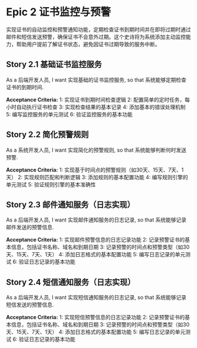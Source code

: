 # Epic 2 证书监控与预警

实现证书的自动监控和预警通知功能，定期检查证书到期时间并在即将过期时通过邮件和短信发送预警，确保证书不会意外过期。这个史诗将为系统添加主动监控能力，帮助用户提前了解证书状态，避免因证书过期导致的服务中断。

## Story 2.1 基础证书监控服务

As a 后端开发人员,
I want 实现基础的证书监控服务,
so that 系统能够定期检查证书的到期时间.

**Acceptance Criteria:**
1: 实现证书到期时间检查逻辑
2: 配置简单的定时任务，每小时自动执行证书检查
3: 实现检查结果的基本记录
4: 添加基本的错误处理机制
5: 编写监控服务的单元测试
6: 验证监控服务的基本功能

## Story 2.2 简化预警规则

As a 系统开发人员,
I want 实现简化的预警规则,
so that 系统能够判断何时发送预警.

**Acceptance Criteria:**
1: 实现基于时间点的预警规则（如30天、15天、7天、1天）
2: 实现规则匹配和判断逻辑
3: 添加规则的基本配置功能
4: 编写规则引擎的单元测试
5: 验证规则引擎的基本准确性

## Story 2.3 邮件通知服务（日志实现）

As a 后端开发人员,
I want 实现邮件通知服务的日志记录,
so that 系统能够记录邮件发送的预警信息.

**Acceptance Criteria:**
1: 实现邮件预警信息的日志记录功能
2: 记录预警证书的基本信息，包括证书名称、域名和到期日期
3: 记录预警的时间点和预警类型（如30天、15天、7天、1天）
4: 添加日志格式的基本配置功能
5: 编写日志记录的单元测试
6: 验证日志记录的基本功能

## Story 2.4 短信通知服务（日志实现）

As a 后端开发人员,
I want 实现短信通知服务的日志记录,
so that 系统能够记录短信发送的预警信息.

**Acceptance Criteria:**
1: 实现短信预警信息的日志记录功能
2: 记录预警证书的基本信息，包括证书名称、域名和到期日期
3: 记录预警的时间点和预警类型（如30天、15天、7天、1天）
4: 添加日志格式的基本配置功能
5: 编写日志记录的单元测试
6: 验证日志记录的基本功能